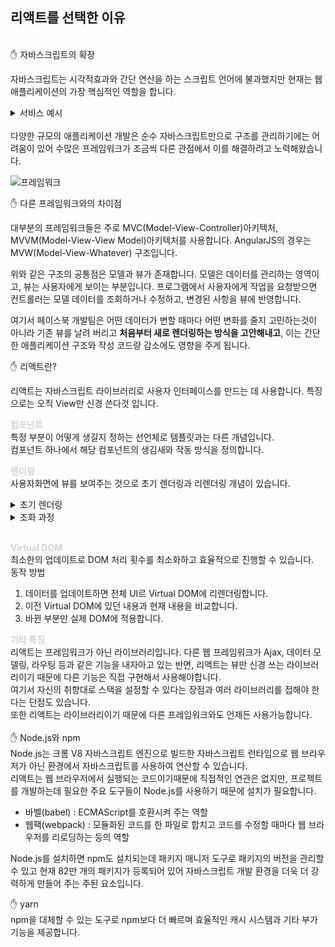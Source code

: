 ## 리액트를 선택한 이유

<br/>
✋ 자바스크립트의 확장

자바스크립트는 시각적효과와 간단 연산을 하는 스크립트 언어에 불과했지만 현재는 웹 애플리케이션의 가장 핵심적인 역할을 합니다.

<details>
<summary>서비스 예시</summary>
<div markdown="1">

- 페이스북
- 디스코드
- 슬랙
</div>
</details>
<br/>
다양한 규모의 애플리케이션 개발은 순수 자바스크립트만으로 구조를 관리하기에는 어려움이 있어 수많은 프레임워크가 조금씩 다른 관점에서 이를 해결하려고 노력해왔습니다.

![프레임워크](https://thebook.io/img/080203/034_2.jpg)

✋ 다른 프레임워크와의 차이점

대부분의 프레임워크들은 주로 MVC(Model-View-Controller)아키텍처, MVVM(Model-View-View Model)아키텍처를 사용합니다.
AngularJS의 경우는 MVW(Model-View-Whatever) 구조입니다.

위와 같은 구조의 공통점은 모델과 뷰가 존재합니다. 모델은 데이터를 관리하는 영역이고, 뷰는 사용자에게 보이는 부분입니다. 프로그램에서 사용자에게 작업을 요청받으면 컨트롤러는 모델 데이터를 조회하거나 수정하고, 변경된 사항을 뷰에 반영합니다.

여기서 페이스북 개발팀은 어떤 데이터가 변할 때마다 어떤 변화를 줄지 고민하는것이 아니라 기존 뷰를 날려 버리고 **처음부터 새로 렌더링하는 방식을 고안해내고**, 이는 간단한 애플리케이션 구조와 작성 코드량 감소에도 영향을 주게 됩니다.

✋ 리액트란?

리액트는 자바스크립트 라이브러리로 사용자 인터페이스를 만드는 데 사용합니다.
특징으로는 오직 View만 신경 쓴다것 입니다.

<span style="color:#D3D3D3">**컴포넌트**</span>
<br/>
특정 부분이 어떻게 생길지 정하는 선언체로 템플릿과는 다른 개념입니다.<br/>
컴포넌트 하나에서 해당 컴포넌트의 생김새와 작동 방식을 정의합니다.

<span style="color:#D3D3D3">**렌더링**</span>
<br/>
사용자화면에 뷰를 보여주는 것으로 초기 렌더링과 리렌더링 개념이 있습니다.

<details>
<summary>초기 렌더링</summary>
<div markdown="1">

- 맨 처음 어떻게 보일지를 정하는 것.
- render() {...} 함수 안의 코드들은 단순 html 형식의 문자열을 반환하지 않고, 뷰가 어떻게 생겼고 어떻게 작동하는지에 대한 정보를 지닌 객체를 반환.
- 렌더링 작업이 끝나면 지니고 있는 정보들을 사용하여 html마크업을 만들고, 우리가 정하는 실제 페이지의 DOM 요소 안에 주입합니다.
</div>
</details>

<details>
<summary>조화 과정</summary>
<div markdown="1">

- 데이터가 변경되었을 때 다시 reder함수가 호출되는 과정.
- render함수는 곧바로 DOM에 적용시키지 않고 이전 뷰와 비교하여 최소한의 연산으로 DOM 트리를 업데이트합니다.
- 업데이트 과정보다는 새로 갈아 끼우기 때문에 조화 과정이라는 말이 더 정확한 표현입니다.
</div>
</details>
<br/>

<span style="color:#D3D3D3">**Virtual DOM**</span>
<br/>
최소한의 업데이트로 DOM 처리 횟수를 최소화하고 효율적으로 진행할 수 있습니다.
<br/>
동작 방법

1. 데이터를 업데이트하면 전체 UI르 Virtual DOM에 리렌더링합니다.
2. 이전 Virtual DOM에 있던 내용과 현재 내용을 비교합니다.
3. 바뀐 부분만 실제 DOM에 적용합니다.

<span style="color:#D3D3D3">**기타 특징**</span>
<br/>
리액트는 프레임워크가 아닌 라이브러리입니다. 다른 웹 프레임워크가 Ajax, 데이터 모델링, 라우팅 등과 같은 기능을 내자아고 있는 반면, 리액트는 뷰만 신경 쓰는 라이브러리이기 때문에 다른 기능은 직접 구현해서 사용해야합니다.
<br/>
여기서 자신의 취향대로 스택을 설정할 수 있다는 장점과 여러 라이브러리를 접해야 한다는 단점도 있습니다.
<br/>
또한 리액트는 라이브러리이기 때문에 다른 프레임워크와도 언제든 사용가능합니다.
<br/>
<br/>
✋ Node.js와 npm
<br/>
Node.js는 크롬 V8 자바스크립트 엔진으로 빌드한 자바스크립트 런타임으로 웹 브라우저가 아닌 환경에서 자바스크립트를 사용하여 연산할 수 있습니다.
<br/>
리액트는 웹 브라우저에서 실행되는 코드이기때문에 직접적인 연관은 없지만, 프로젝트를 개발하는데 필요한 주요 도구들이 Node.js를 사용하기 때문에 설치가 필요합니다.

- 바벨(babel) : ECMAScript를 호환시켜 주는 역할
- 웹팩(webpack) : 모듈화된 코드를 한 파일로 합치고 코드를 수정할 때마다 웹 브라우저를 리로딩하는 등의 역할

Node.js를 설치하면 npm도 설치되는데 패키지 매니저 도구로 패키지의 버전을 관리할 수 있고 현재 82만 개의 패키지가 등록되어 있어 자바스크립트 개발 환경을 더욱 더 강력하게 만들어 주는 주된 요소입니다.

✋ yarn
<br/>
npm을 대체할 수 있는 도구로 npm보다 더 빠르며 효율적인 캐시 시스템과 기타 부가 기능을 제공합니다.
